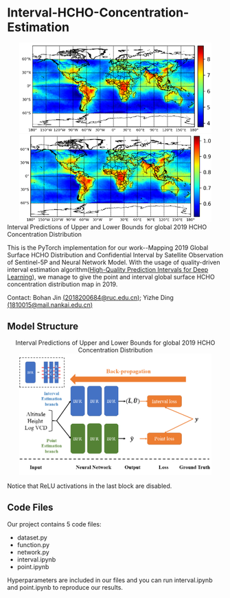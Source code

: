 # Interval-HCHO-Concentration-Estimation
<center class="half">
    <img src="https://github.com/dingyizhe2000/Interval-HCHO-Concentration-Estimation/blob/main/images/U.png" width="450"/><img src="https://github.com/dingyizhe2000/Interval-HCHO-Concentration-Estimation/blob/main/images/L.png" width="450"/> </center>
    Interval Predictions of Upper and Lower Bounds for global 2019 HCHO Concentration Distribution

This is the PyTorch implementation for our work--Mapping 2019 Global Surface HCHO Distribution and Confidential Interval by Satellite Observation of Sentinel-5P and Neural Network Model. With the usage of quality-driven interval estimation algorithm([High-Quality Prediction Intervals for Deep Learning](https://github.com/TeaPearce/Deep_Learning_Prediction_Intervals)), we manage to give the point and interval global surface HCHO concentration distribution map in 2019.

Contact:  Bohan Jin [(2018200684@ruc.edu.cn)](2018200684@ruc.edu.cn); Yizhe Ding [(1810015@mail.nankai.edu.cn)](1810015@mail.nankai.edu.cn)

## Model Structure
<center class="half">
  Interval Predictions of Upper and Lower Bounds for global 2019 HCHO Concentration Distribution 
    <img src="https://github.com/dingyizhe2000/Interval-HCHO-Concentration-Estimation/blob/main/images/model.png" width="450"/></center>

Notice that ReLU activations in the last block are disabled.

## Code Files
Our project contains 5 code files:
- dataset.py
- function.py
- network.py
- interval.ipynb
- point.ipynb

Hyperparameters are included in our files and you can run interval.ipynb and point.ipynb to reproduce our results.
